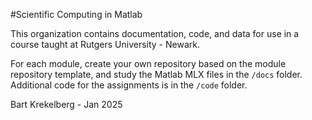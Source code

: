 #Scientific Computing in Matlab

This organization contains documentation, code, and data for use in a course taught at Rutgers University - Newark.

For each module, create your own repository based on the module repository template, and study the Matlab MLX files in the `/docs` folder.
Additional code for the assignments is in the `/code` folder.


Bart Krekelberg - Jan 2025
